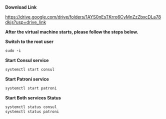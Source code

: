 **Download Link**  <br />

https://drive.google.com/drive/folders/1AYS0nEsTKrro6CyMnZzZbxcDLa78dkjs?usp=drive_link

**After the virtual machine starts, please follow the steps below.**

**Switch to the root user**
```ruby
sudo -i
```
**Start Consul service**

```ruby
systemctl start consul
```

**Start Patroni service**

```ruby
systemctl start patroni
```
**Start Both services Status**
```ruby
systemctl status consul
systemctl status patroni
```
